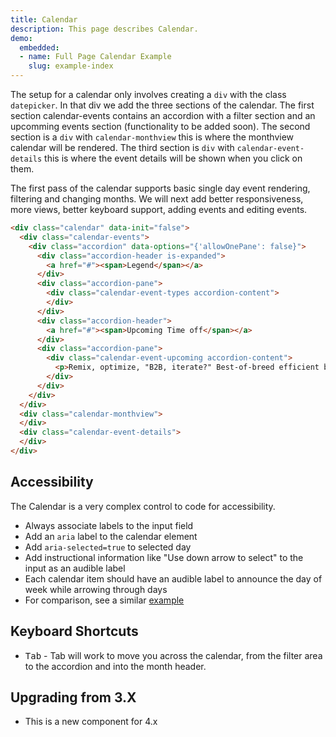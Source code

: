 ```yaml
---
title: Calendar
description: This page describes Calendar.
demo:
  embedded:
  - name: Full Page Calendar Example
    slug: example-index
---
```


The setup for a calendar only involves creating a `div` with the class `datepicker`. In that div we add the three sections of the calendar. The first section calendar-events contains an accordion with a filter section and an upcomming events section (functionality to be added soon). The second section is a `div` with `calendar-monthview` this is where the monthview calendar will be rendered. The third section is `div` with `calendar-event-details` this is where the event details will be shown when you click on them.

The first pass of the calendar supports basic single day event rendering, filtering and changing months. We will next add better responsiveness, more views, better keyboard support, adding events and editing events.

```html
<div class="calendar" data-init="false">
  <div class="calendar-events">
    <div class="accordion" data-options="{'allowOnePane': false}">
      <div class="accordion-header is-expanded">
        <a href="#"><span>Legend</span></a>
      </div>
      <div class="accordion-pane">
        <div class="calendar-event-types accordion-content">
        </div>
      </div>
      <div class="accordion-header">
        <a href="#"><span>Upcoming Time off</span></a>
      </div>
      <div class="accordion-pane">
        <div class="calendar-event-upcoming accordion-content">
          <p>Remix, optimize, "B2B, iterate?" Best-of-breed efficient beta-test; social cutting-edge: rich magnetic tagclouds front-end infomediaries viral authentic incentivize sexy extensible functionalities incentivize. Generate killer authentic grow vertical blogospheres, functionalities ecologies harness, "tag solutions synergies exploit data-driven B2C open-source e-markets optimize create, enhance convergence create." Out-of-the-box strategize best-of-breed back-end, deploy design markets metrics. Content web services enhance leading-edge Cluetrain, deliverables dot-com scalable. User-centric morph, back-end, synthesize mesh, frictionless, exploit next-generation tag portals, e-commerce channels; integrate; recontextualize distributed revolutionize innovative eyeballs.</p>
        </div>
      </div>
    </div>
  </div>
  <div class="calendar-monthview">
  </div>
  <div class="calendar-event-details">
  </div>
</div>
```

## Accessibility

The Calendar is a very complex control to code for accessibility.

- Always associate labels to the input field
- Add an `aria` label to the calendar element
- Add `aria-selected=true` to selected day
- Add instructional information like "Use down arrow to select" to the input as an audible label
- Each calendar item should have an audible label to announce the day of week while arrowing through days
- For comparison, see a similar [example](http://oaa-accessibility.org/example/15/)

## Keyboard Shortcuts

- <kbd>Tab</kbd> - Tab will work to move you across the calendar, from the filter area to the accordion and into the month header.

## Upgrading from 3.X

- This is a new component for 4.x
